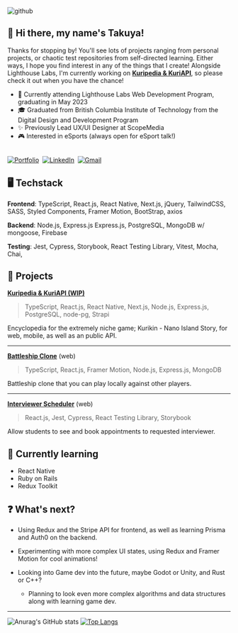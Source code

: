 ![github](https://user-images.githubusercontent.com/55810680/235334604-319f854e-8b49-48f3-833a-c1d313edbccd.png)
## 🤗 Hi there, my name's Takuya!

Thanks for stopping by! You'll see lots of projects ranging from personal projects, or chaotic test repositories from self-directed learning. Either ways, I hope you find interest in any of the things that I create! Alongside Lighthouse Labs, I'm currently working on [**Kuripedia & KuriAPI**](https://github.com/takuyadev/kuriapi), so please check it out when you have the chance! 

- 📜 Currently attending Lighthouse Labs Web Development Program, graduating in May 2023
- 🎓 Graduated from British Columbia Institute of Technology from the Digital Design and Development Program
- ✨ Previously Lead UX/UI Designer at ScopeMedia
- 🎮 Interested in eSports (always open for eSport talk!)
<br>
  <a href="https://takuyaktoyokawa.ca"><img src="https://img.shields.io/badge/portfolio-blue.svg?&style=for-the-badge&logo=internetexplorer&logoColor=white" alt="Portfolio"/></a>&nbsp;
  <a href="https://www.linkedin.com/in/takuya-toyokawa/"><img src="https://img.shields.io/badge/linkedin-%230077B5.svg?&style=for-the-badge&logo=linkedin&logoColor=white" alt="LinkedIn" /></a>&nbsp;
  <a href="mailto:takuya.k.toyokawa@protonmail.com?subject=From%20Github"><img src="https://img.shields.io/badge/gmail-%23D14836.svg?&style=for-the-badge&logo=gmail&logoColor=white" alt="Gmail"/></a>&nbsp;
<br>

## 🖥️ Techstack

**Frontend**: TypeScript, React.js, React Native, Next.js, jQuery, TailwindCSS, SASS, Styled Components, Framer Motion, BootStrap, axios

**Backend**: Node.js, Express.js Express.js, PostgreSQL, MongoDB w/ mongoose, Firebase

**Testing**: Jest, Cypress, Storybook, React Testing Library, Vitest, Mocha, Chai,

## 📝 Projects
 
[**Kuripedia & KuriAPI (WIP)**](https://github.com/takuyadev/kuriapi)
> TypeScript, React.js, React Native, Next.js, Node.js, Express.js, PostgreSQL, node-pg, Strapi

Encyclopedia for the extremely niche game; Kurikin - Nano Island Story, for web, mobile, as well as an public API.
 
---

[**Battleship Clone**](https://github.com/takuyadev/battleship-clone) (web)
> TypeScript, React.js, Framer Motion, Node.js, Express.js, MongoDB

Battleship clone that you can play locally against other players.

---

[**Interviewer Scheduler**](https://github.com/takuyadev/interview-scheduler) (web)
> React.js, Jest, Cypress, React Testing Library, Storybook

Allow students to see and book appointments to requested interviewer.

## 🌱 Currently learning

- React Native
- Ruby on Rails
- Redux Toolkit

## ❓ What's next?

- Using Redux and the Stripe API for frontend, as well as learning Prisma and Auth0 on the backend.
- Experimenting with more complex UI states, using Redux and Framer Motion for cool animations!
- Looking into Game dev into the future, maybe Godot or Unity, and Rust or C++?

  - Planning to look even more complex algorithms and data structures along with learning game dev. 

---

![Anurag's GitHub stats](https://github-readme-stats.vercel.app/api?username=takuyadev&show_icons=true&hide_title=true&hide_border=true&bg_color=113A5D&icon_color=FF7A8A&title_color=FF7A8A&text_color=F9F9F9)
[![Top Langs](https://github-readme-stats.vercel.app/api/top-langs/?username=takuyadev&layout=compact&hide_title=true&hide_border=true&card_width=468px&bg_color=113A5D&icon_color=FF7A8A&title_color=FF7A8A&text_color=F9F9F9)](https://github.com/takuyadev/github-readme-stats)
